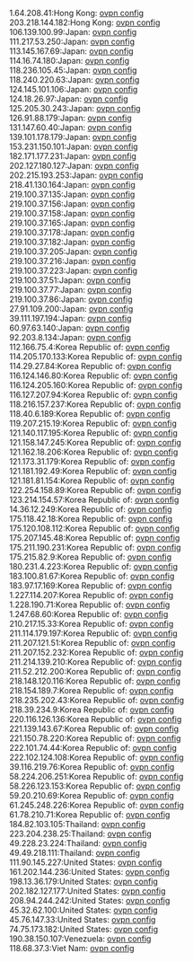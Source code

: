 1.64.208.41:Hong Kong: [ovpn config](vpn/1_64_208_41.ovpn)  
203.218.144.182:Hong Kong: [ovpn config](vpn/203_218_144_182.ovpn)  
106.139.100.99:Japan: [ovpn config](vpn/106_139_100_99.ovpn)  
111.217.53.250:Japan: [ovpn config](vpn/111_217_53_250.ovpn)  
113.145.167.69:Japan: [ovpn config](vpn/113_145_167_69.ovpn)  
114.16.74.180:Japan: [ovpn config](vpn/114_16_74_180.ovpn)  
118.236.105.45:Japan: [ovpn config](vpn/118_236_105_45.ovpn)  
118.240.220.63:Japan: [ovpn config](vpn/118_240_220_63.ovpn)  
124.145.101.106:Japan: [ovpn config](vpn/124_145_101_106.ovpn)  
124.18.26.97:Japan: [ovpn config](vpn/124_18_26_97.ovpn)  
125.205.30.243:Japan: [ovpn config](vpn/125_205_30_243.ovpn)  
126.91.88.179:Japan: [ovpn config](vpn/126_91_88_179.ovpn)  
131.147.60.40:Japan: [ovpn config](vpn/131_147_60_40.ovpn)  
139.101.178.179:Japan: [ovpn config](vpn/139_101_178_179.ovpn)  
153.231.150.101:Japan: [ovpn config](vpn/153_231_150_101.ovpn)  
182.171.177.231:Japan: [ovpn config](vpn/182_171_177_231.ovpn)  
202.127.180.127:Japan: [ovpn config](vpn/202_127_180_127.ovpn)  
202.215.193.253:Japan: [ovpn config](vpn/202_215_193_253.ovpn)  
218.41.130.164:Japan: [ovpn config](vpn/218_41_130_164.ovpn)  
219.100.37.135:Japan: [ovpn config](vpn/219_100_37_135.ovpn)  
219.100.37.156:Japan: [ovpn config](vpn/219_100_37_156.ovpn)  
219.100.37.158:Japan: [ovpn config](vpn/219_100_37_158.ovpn)  
219.100.37.165:Japan: [ovpn config](vpn/219_100_37_165.ovpn)  
219.100.37.178:Japan: [ovpn config](vpn/219_100_37_178.ovpn)  
219.100.37.182:Japan: [ovpn config](vpn/219_100_37_182.ovpn)  
219.100.37.205:Japan: [ovpn config](vpn/219_100_37_205.ovpn)  
219.100.37.216:Japan: [ovpn config](vpn/219_100_37_216.ovpn)  
219.100.37.223:Japan: [ovpn config](vpn/219_100_37_223.ovpn)  
219.100.37.51:Japan: [ovpn config](vpn/219_100_37_51.ovpn)  
219.100.37.77:Japan: [ovpn config](vpn/219_100_37_77.ovpn)  
219.100.37.86:Japan: [ovpn config](vpn/219_100_37_86.ovpn)  
27.91.109.200:Japan: [ovpn config](vpn/27_91_109_200.ovpn)  
39.111.197.194:Japan: [ovpn config](vpn/39_111_197_194.ovpn)  
60.97.63.140:Japan: [ovpn config](vpn/60_97_63_140.ovpn)  
92.203.8.134:Japan: [ovpn config](vpn/92_203_8_134.ovpn)  
112.166.75.4:Korea Republic of: [ovpn config](vpn/112_166_75_4.ovpn)  
114.205.170.133:Korea Republic of: [ovpn config](vpn/114_205_170_133.ovpn)  
114.29.27.84:Korea Republic of: [ovpn config](vpn/114_29_27_84.ovpn)  
116.124.146.80:Korea Republic of: [ovpn config](vpn/116_124_146_80.ovpn)  
116.124.205.160:Korea Republic of: [ovpn config](vpn/116_124_205_160.ovpn)  
116.127.207.94:Korea Republic of: [ovpn config](vpn/116_127_207_94.ovpn)  
118.216.157.237:Korea Republic of: [ovpn config](vpn/118_216_157_237.ovpn)  
118.40.6.189:Korea Republic of: [ovpn config](vpn/118_40_6_189.ovpn)  
119.207.215.19:Korea Republic of: [ovpn config](vpn/119_207_215_19.ovpn)  
121.140.117.195:Korea Republic of: [ovpn config](vpn/121_140_117_195.ovpn)  
121.158.147.245:Korea Republic of: [ovpn config](vpn/121_158_147_245.ovpn)  
121.162.18.206:Korea Republic of: [ovpn config](vpn/121_162_18_206.ovpn)  
121.173.31.179:Korea Republic of: [ovpn config](vpn/121_173_31_179.ovpn)  
121.181.192.49:Korea Republic of: [ovpn config](vpn/121_181_192_49.ovpn)  
121.181.81.154:Korea Republic of: [ovpn config](vpn/121_181_81_154.ovpn)  
122.254.158.89:Korea Republic of: [ovpn config](vpn/122_254_158_89.ovpn)  
123.214.154.57:Korea Republic of: [ovpn config](vpn/123_214_154_57.ovpn)  
14.36.12.249:Korea Republic of: [ovpn config](vpn/14_36_12_249.ovpn)  
175.118.42.18:Korea Republic of: [ovpn config](vpn/175_118_42_18.ovpn)  
175.120.108.112:Korea Republic of: [ovpn config](vpn/175_120_108_112.ovpn)  
175.207.145.48:Korea Republic of: [ovpn config](vpn/175_207_145_48.ovpn)  
175.211.190.231:Korea Republic of: [ovpn config](vpn/175_211_190_231.ovpn)  
175.215.82.9:Korea Republic of: [ovpn config](vpn/175_215_82_9.ovpn)  
180.231.4.223:Korea Republic of: [ovpn config](vpn/180_231_4_223.ovpn)  
183.100.81.67:Korea Republic of: [ovpn config](vpn/183_100_81_67.ovpn)  
183.97.17.169:Korea Republic of: [ovpn config](vpn/183_97_17_169.ovpn)  
1.227.114.207:Korea Republic of: [ovpn config](vpn/1_227_114_207.ovpn)  
1.228.190.71:Korea Republic of: [ovpn config](vpn/1_228_190_71.ovpn)  
1.247.68.60:Korea Republic of: [ovpn config](vpn/1_247_68_60.ovpn)  
210.217.15.33:Korea Republic of: [ovpn config](vpn/210_217_15_33.ovpn)  
211.114.179.197:Korea Republic of: [ovpn config](vpn/211_114_179_197.ovpn)  
211.207.121.51:Korea Republic of: [ovpn config](vpn/211_207_121_51.ovpn)  
211.207.152.232:Korea Republic of: [ovpn config](vpn/211_207_152_232.ovpn)  
211.214.139.210:Korea Republic of: [ovpn config](vpn/211_214_139_210.ovpn)  
211.52.212.200:Korea Republic of: [ovpn config](vpn/211_52_212_200.ovpn)  
218.148.120.116:Korea Republic of: [ovpn config](vpn/218_148_120_116.ovpn)  
218.154.189.7:Korea Republic of: [ovpn config](vpn/218_154_189_7.ovpn)  
218.235.202.43:Korea Republic of: [ovpn config](vpn/218_235_202_43.ovpn)  
218.39.234.9:Korea Republic of: [ovpn config](vpn/218_39_234_9.ovpn)  
220.116.126.136:Korea Republic of: [ovpn config](vpn/220_116_126_136.ovpn)  
221.139.143.67:Korea Republic of: [ovpn config](vpn/221_139_143_67.ovpn)  
221.150.78.220:Korea Republic of: [ovpn config](vpn/221_150_78_220.ovpn)  
222.101.74.44:Korea Republic of: [ovpn config](vpn/222_101_74_44.ovpn)  
222.102.124.108:Korea Republic of: [ovpn config](vpn/222_102_124_108.ovpn)  
39.116.219.76:Korea Republic of: [ovpn config](vpn/39_116_219_76.ovpn)  
58.224.206.251:Korea Republic of: [ovpn config](vpn/58_224_206_251.ovpn)  
58.226.123.153:Korea Republic of: [ovpn config](vpn/58_226_123_153.ovpn)  
59.20.210.69:Korea Republic of: [ovpn config](vpn/59_20_210_69.ovpn)  
61.245.248.226:Korea Republic of: [ovpn config](vpn/61_245_248_226.ovpn)  
61.78.210.71:Korea Republic of: [ovpn config](vpn/61_78_210_71.ovpn)  
184.82.103.105:Thailand: [ovpn config](vpn/184_82_103_105.ovpn)  
223.204.238.25:Thailand: [ovpn config](vpn/223_204_238_25.ovpn)  
49.228.23.224:Thailand: [ovpn config](vpn/49_228_23_224.ovpn)  
49.49.218.111:Thailand: [ovpn config](vpn/49_49_218_111.ovpn)  
111.90.145.227:United States: [ovpn config](vpn/111_90_145_227.ovpn)  
161.202.144.236:United States: [ovpn config](vpn/161_202_144_236.ovpn)  
198.13.36.179:United States: [ovpn config](vpn/198_13_36_179.ovpn)  
202.182.127.177:United States: [ovpn config](vpn/202_182_127_177.ovpn)  
208.94.244.242:United States: [ovpn config](vpn/208_94_244_242.ovpn)  
45.32.62.100:United States: [ovpn config](vpn/45_32_62_100.ovpn)  
45.76.147.33:United States: [ovpn config](vpn/45_76_147_33.ovpn)  
74.75.173.182:United States: [ovpn config](vpn/74_75_173_182.ovpn)  
190.38.150.107:Venezuela: [ovpn config](vpn/190_38_150_107.ovpn)  
118.68.37.3:Viet Nam: [ovpn config](vpn/118_68_37_3.ovpn)  
